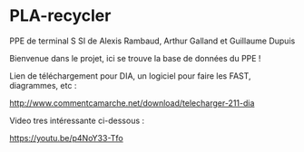 # PLA-recycler
PPE de terminal S SI de Alexis Rambaud, Arthur Galland et Guillaume Dupuis

Bienvenue dans le projet, ici se trouve la base de données du PPE !

Lien de téléchargement pour DIA, un logiciel pour faire les FAST, diagrammes, etc :

http://www.commentcamarche.net/download/telecharger-211-dia

Video tres intéressante ci-dessous :

https://youtu.be/p4NoY33-Tfo
